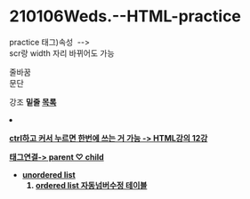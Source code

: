 # 210106Weds.--HTML-practice
practice
태그)속성
<img> --> <img scr="이미지주소" width="100%">
scr랑 width 자리 바뀌어도 가능

줄바꿈 <br>
문단 <p>
강조 <strong>
밑줄 <u>
목록 <li>

ctrl하고 커서 누르면 한번에 쓰는 거 가능 -> HTML강의 12강

태그연결-> parent ♡ child
<ul> <li> unordered list
<ol> <li> ordered list 자동넘버수정
<tr> <td> 테이블

